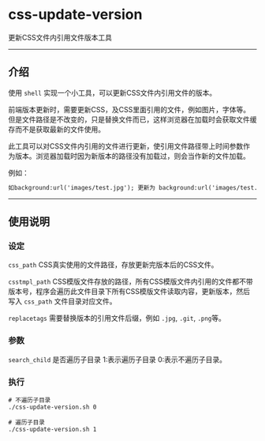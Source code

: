 # css-update-version

更新CSS文件内引用文件版本工具

---

## 介绍

使用 `shell` 实现一个小工具，可以更新CSS文件内引用文件的版本。

前端版本更新时，需要更新CSS，及CSS里面引用的文件，例如图片，字体等。但是文件路径是不改变的，只是替换文件而已，这样浏览器在加载时会获取文件缓存而不是获取最新的文件使用。

此工具可以对CSS文件内引用的文件进行更新，使引用文件路径带上时间参数作为版本。浏览器加载时因为新版本的路径没有加载过，则会当作新的文件加载。

例如：

```txt
如background:url('images/test.jpg'); 更新为 background:url('images/test.jpg?20191224121212')
```

---

## 使用说明

### 设定

`css_path` CSS真实使用的文件路径，存放更新完版本后的CSS文件。

`csstmpl_path` CSS模版文件存放的路径，所有CSS模版文件内引用的文件都不带版本号，程序会遍历此文件目录下所有CSS模版文件读取内容，更新版本，然后写入 `css_path` 文件目录对应文件。

`replacetags` 需要替换版本的引用文件后缀，例如 `.jpg`, `.git`, `.png`等。

### 参数

`search_child` 是否遍历子目录 1:表示遍历子目录 0:表示不遍历子目录。

### 执行

```shell
# 不遍历子目录
./css-update-version.sh 0

# 遍历子目录
./css-update-version.sh 1
```
